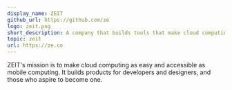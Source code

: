 ```yaml
---
display_name: ZEIT
github_url: https://github.com/ze
logo: zeit.png
short_description: A company that builds tools that make cloud computing as easy and accessible as mobile computing.
topic: zeit
url: https://ze.co
---
```

ZEIT's mission is to make cloud computing as easy and accessible as mobile computing. It builds products for developers and designers, and those who aspire to become one.
